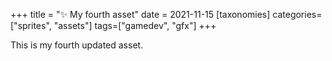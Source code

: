 +++
title = "✨ My fourth asset"
date = 2021-11-15
[taxonomies]
categories=["sprites", "assets"]
tags=["gamedev", "gfx"]
+++

This is my fourth updated asset.
